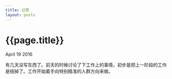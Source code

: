 ```yaml
---
title: 记录
layout: posts
---
```


{{page.title}}
========

<p class="meta">April 19 2016</p>

有几天没写东西了。前天的时候讨论了下工作上的事情，初步是把上一阶段的工作是结掉了。工作开始着手向特别精准的人群方向来做。
